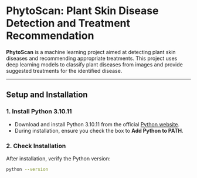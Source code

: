 # PhytoScan: Plant Skin Disease Detection and Treatment Recommendation

**PhytoScan** is a machine learning project aimed at detecting plant skin diseases and recommending appropriate treatments. This project uses deep learning models to classify plant diseases from images and provide suggested treatments for the identified disease.

---

## Setup and Installation

### 1. Install Python 3.10.11
- Download and install Python 3.10.11 from the official [Python website](https://www.python.org/downloads/release/python-31011/).
- During installation, ensure you check the box to **Add Python to PATH**.

### 2. Check Installation
After installation, verify the Python version:
```bash
python --version
